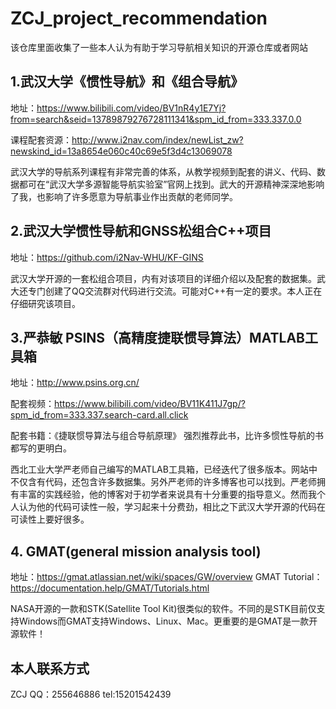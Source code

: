 # ZCJ_project_recommendation
该仓库里面收集了一些本人认为有助于学习导航相关知识的开源仓库或者网站

## 1.武汉大学《惯性导航》和《组合导航》
地址：https://www.bilibili.com/video/BV1nR4y1E7Yj?from=search&seid=13789879276728111341&spm_id_from=333.337.0.0

课程配套资源：http://www.i2nav.com/index/newList_zw?newskind_id=13a8654e060c40c69e5f3d4c13069078

武汉大学的导航系列课程有非常完善的体系，从教学视频到配套的讲义、代码、数据都可在“武汉大学多源智能导航实验室”官网上找到。武大的开源精神深深地影响了我，也影响了许多愿意为导航事业作出贡献的老师同学。

## 2.武汉大学惯性导航和GNSS松组合C++项目
地址：https://github.com/i2Nav-WHU/KF-GINS

武汉大学开源的一套松组合项目，内有对该项目的详细介绍以及配套的数据集。武大还专门创建了QQ交流群对代码进行交流。可能对C++有一定的要求。本人正在仔细研究该项目。

## 3.严恭敏 PSINS（高精度捷联惯导算法）MATLAB工具箱
地址：http://www.psins.org.cn/

配套视频：https://www.bilibili.com/video/BV11K411J7gp/?spm_id_from=333.337.search-card.all.click

配套书籍：《捷联惯导算法与组合导航原理》 强烈推荐此书，比许多惯性导航的书都写的更明白。

西北工业大学严老师自己编写的MATLAB工具箱，已经迭代了很多版本。网站中不仅含有代码，还包含许多数据集。另外严老师的许多博客也可以找到。严老师拥有丰富的实践经验，他的博客对于初学者来说具有十分重要的指导意义。然而我个人认为他的代码可读性一般，学习起来十分费劲，相比之下武汉大学开源的代码在可读性上要好很多。

## 4. GMAT(general mission analysis tool)
地址：https://gmat.atlassian.net/wiki/spaces/GW/overview
GMAT Tutorial：https://documentation.help/GMAT/Tutorials.html

NASA开源的一款和STK(Satellite Tool Kit)很类似的软件。不同的是STK目前仅支持Windows而GMAT支持Windows、Linux、Mac。更重要的是GMAT是一款开源软件！

## 本人联系方式
ZCJ  QQ：255646886  tel:15201542439
